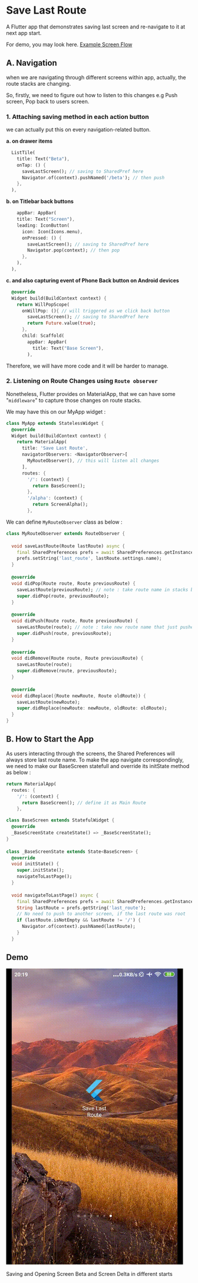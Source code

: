 # Save Last Route

A Flutter app that demonstrates saving last screen and re-navigate to it at 
next app start. 

For demo, you may look here. [Example Screen Flow](#demo)

## A. Navigation

when we are navigating through different screens within app, actually, the route stacks are changing.

So, firstly, we need to figure out how to listen to this changes e.g Push screen, Pop back to users screen.


### 1. Attaching saving method in each action button 

we can actually put this on every navigation-related button.

**a. on drawer items**
``` dart
  ListTile(
    title: Text("Beta"),
    onTap: () {
      saveLastScreen(); // saving to SharedPref here
      Navigator.of(context).pushNamed('/beta'); // then push
    },
  ),

```

**b. on Titlebar back buttons**
``` dart
	appBar: AppBar(
    title: Text("Screen"),
    leading: IconButton(
      icon: Icon(Icons.menu),
      onPressed: () {
        saveLastScreen(); // saving to SharedPref here
        Navigator.pop(context); // then pop
      },
    ),
  ),
```

**c. and also capturing event of Phone Back button on Android devices**
``` dart
  @override
  Widget build(BuildContext context) {
    return WillPopScope(
      onWillPop: (){ // will triggered as we click back button
        saveLastScreen(); // saving to SharedPref here
        return Future.value(true);
      },
      child: Scaffold(
        appBar: AppBar(
          title: Text("Base Screen"),
        ),
```

Therefore, we will have more code and it will be harder to manage.


### 2. Listening on Route Changes using `Route observer`

Nonetheless, Flutter provides on MaterialApp, that we can have some "`middleware`" 
to capture those changes on route stacks.

We may have this on our MyApp widget :

``` dart
class MyApp extends StatelessWidget {
  @override
  Widget build(BuildContext context) {
    return MaterialApp(
      title: 'Save Last Route',
      navigatorObservers: <NavigatorObserver>[
        MyRouteObserver(), // this will listen all changes
      ],
      routes: {
        '/': (context) {
          return BaseScreen();
        },
        '/alpha': (context) {
          return ScreenAlpha();
        },
```

We can define `MyRouteObserver` class as below :

``` dart
class MyRouteObserver extends RouteObserver {

  void saveLastRoute(Route lastRoute) async {
    final SharedPreferences prefs = await SharedPreferences.getInstance();
    prefs.setString('last_route', lastRoute.settings.name);
  }

  @override
  void didPop(Route route, Route previousRoute) {
    saveLastRoute(previousRoute); // note : take route name in stacks below
    super.didPop(route, previousRoute);
  }

  @override
  void didPush(Route route, Route previousRoute) {
    saveLastRoute(route); // note : take new route name that just pushed
    super.didPush(route, previousRoute);
  }

  @override
  void didRemove(Route route, Route previousRoute) {
    saveLastRoute(route);
    super.didRemove(route, previousRoute);
  }

  @override
  void didReplace({Route newRoute, Route oldRoute}) {
    saveLastRoute(newRoute);
    super.didReplace(newRoute: newRoute, oldRoute: oldRoute);
  }
}
```



## B. How to Start the App

As users interacting through the screens, the Shared Preferences will always store last route name. To make the app navigate correspondingly, we need to make our BaseScreen statefull and override its initState method as below :

``` dart
return MaterialApp(
  routes: {
    '/': (context) {
      return BaseScreen(); // define it as Main Route
    },
```

``` dart
class BaseScreen extends StatefulWidget {
  @override
  _BaseScreenState createState() => _BaseScreenState();
}

class _BaseScreenState extends State<BaseScreen> {
  @override
  void initState() {
    super.initState();
    navigateToLastPage();
  }

  void navigateToLastPage() async {
    final SharedPreferences prefs = await SharedPreferences.getInstance();
    String lastRoute = prefs.getString('last_route');
    // No need to push to another screen, if the last route was root
    if (lastRoute.isNotEmpty && lastRoute != '/') {
      Navigator.of(context).pushNamed(lastRoute);
    }
  }

```


## Demo
![Demo](demo.gif)

Saving and Opening Screen Beta and Screen Delta in different starts